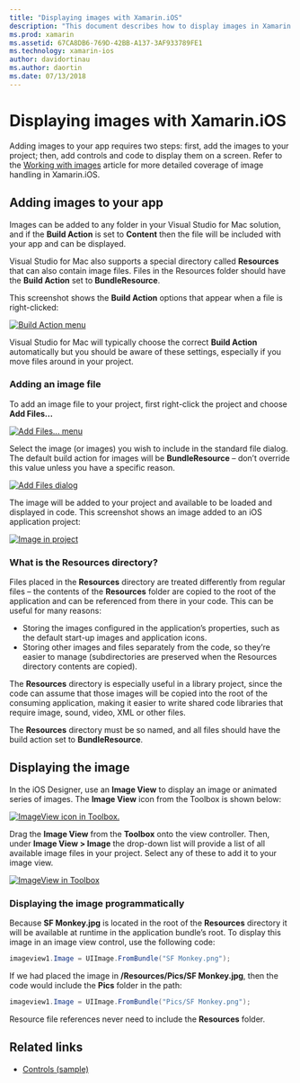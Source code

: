 ```yaml
---
title: "Displaying images with Xamarin.iOS"
description: "This document describes how to display images in Xamarin.iOS. It covers adding images to an app either programmatically or through the iOS Designer."
ms.prod: xamarin
ms.assetid: 67CA8DB6-769D-42BB-A137-3AF933789FE1
ms.technology: xamarin-ios
author: davidortinau
ms.author: daortin
ms.date: 07/13/2018
---
```

# Displaying images with Xamarin.iOS

Adding images to your app requires two steps: first, add the images to your project; then, add controls and code to display them on a screen. Refer to the [Working with images](~/ios/app-fundamentals/images-icons/index.md) article for more detailed coverage of image handling in Xamarin.iOS.

## Adding images to your app

Images can be added to any folder in your Visual Studio for Mac solution, and if the **Build Action** is set to **Content** then the file will be included with your app and can be displayed.

Visual Studio for Mac also supports a special directory called **Resources** that can also contain image files. Files in the Resources folder should have the **Build Action** set to **BundleResource**.

This screenshot shows the **Build Action** options that appear when a file is right-clicked:

 [![Build Action menu](image-images/image30a.png)](image-images/image30a.png#lightbox)

Visual Studio for Mac will typically choose the correct **Build Action** automatically but you should be aware of these settings, especially if you move files around in your project.

### Adding an image file

To add an image file to your project, first right-click the project and choose **Add Files...**

 [![Add Files... menu](image-images/image31a.png)](image-images/image31a.png#lightbox)

Select the image (or images) you wish to include in the standard file dialog. The default build action for images will be **BundleResource** – don’t override this value unless you have a specific reason.

 [![Add Files dialog](image-images/image32a.png)](image-images/image32a.png#lightbox)

The image will be added to your project and available to be loaded and displayed in code. This screenshot shows an image added to an iOS application project:

 [![Image in project](image-images/image33a.png)](image-images/image33a.png#lightbox)

### What is the Resources directory?

Files placed in the **Resources** directory are treated differently from regular files – the contents of the **Resources** folder are copied to the root of the application and can be referenced from there in your code. This can be useful for many reasons:

- Storing the images configured in the application’s properties, such as the default start-up images and application icons.
- Storing other images and files separately from the code, so they’re easier to manage (subdirectories are preserved when the Resources directory contents are copied).

The **Resources** directory is especially useful in a library project, since the code can assume that those images will be copied into the root of the consuming application, making it easier to write shared code libraries that require image, sound, video, XML or other files.

The **Resources** directory must be so named, and all files should have the build action set to **BundleResource**.

## Displaying the image

In the iOS Designer, use an **Image View** to display an image or animated series of images. The **Image View** icon from the Toolbox is shown below:

 [![ImageView icon in Toolbox.](image-images/image35a.png)](image-images/image35.png#lightbox)

Drag the **Image View** from the **Toolbox** onto the view controller. Then, under **Image View > Image** the drop-down list will provide a list of all available image files in your project. Select any of these to add it to your image view.

 [![ImageView in Toolbox](image-images/image36a.png)](image-images/image36.png#lightbox)

### Displaying the image programmatically

Because **SF Monkey.jpg** is located in the root of the **Resources** directory it will be available at runtime in the application bundle’s root. To display this image in an image view control, use the following code:

```csharp
imageview1.Image = UIImage.FromBundle("SF Monkey.png");
```

If we had placed the image in **/Resources/Pics/SF Monkey.jpg**, then the code would include the **Pics** folder in the path:

```csharp
imageview1.Image = UIImage.FromBundle("Pics/SF Monkey.png");
```

Resource file references never need to include the **Resources** folder.

## Related links

- [Controls (sample)](/samples/xamarin/ios-samples/controls)